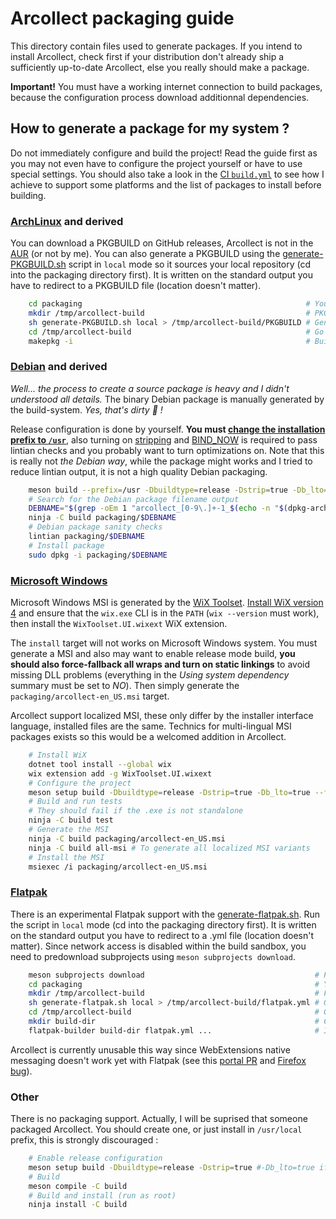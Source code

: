 # Arcollect packaging guide

This directory contain files used to generate packages. If you intend to install Arcollect, check first if your distribution don't already ship a sufficiently up-to-date Arcollect, else you really should make a package.

**Important!** You must have a working internet connection to build packages, because the configuration process download additionnal dependencies.

## How to generate a package for my system ?
Do not immediately configure and build the project! Read the guide first as you may not even have to configure the project yourself or have to use special settings. You should also take a look in the [CI `build.yml`](../.github/workflows/build.yml) to see how I achieve to support some platforms and the list of packages to install before building.

### [ArchLinux](https://archlinux.org/) and derived
You can download a PKGBUILD on GitHub releases, Arcollect is not in the [AUR](https://aur.archlinux.org/) (or not by me). You can also generate a PKGBUILD using the [generate-PKGBUILD.sh](generate-PKGBUILD.sh) script in `local` mode so it sources your local repository (cd into the packaging directory first). It is written on the standard output you have to redirect to a PKGBUILD file (location doesn't matter).

```sh
	cd packaging                                                  # You must be in the package directory
	mkdir /tmp/arcollect-build                                    # PKGBUILD working directory, choose at your convenience
	sh generate-PKGBUILD.sh local > /tmp/arcollect-build/PKGBUILD # Generate the PKGBUILD
	cd /tmp/arcollect-build                                       # Go into the PKGBUILD working directory
	makepkg -i                                                    # Build (-i option to also install)
```

### [Debian](https://www.debian.org/) and derived
*Well... the process to create a source package is heavy and I didn't understood all details.* The binary Debian package is manually generated by the build-system. *Yes, that's dirty 🙈️ !*

Release configuration is done by yourself. **You must [change the installation prefix to `/usr`](https://lintian.debian.org/tags/dir-in-usr-local)**, also turning on [stripping](https://lintian.debian.org/tags/unstripped-binary-or-object) and [BIND_NOW](https://lintian.debian.org/tags/hardening-no-bindnow) is required to pass lintian checks and you probably want to turn optimizations on. Note that this is really not *the Debian way*, while the package might works and I tried to reduce lintian output, it is not a high quality Debian packaging.

```sh
	meson build --prefix=/usr -Dbuildtype=release -Dstrip=true -Db_lto=true -Dcpp_link_args='-z now'
	# Search for the Debian package filename output
	DEBNAME="$(grep -oEm 1 "arcollect_[0-9\.]+-1_$(echo -n "$(dpkg-architecture -q DEB_HOST_ARCH)").deb" build/build.ninja)"
	ninja -C build packaging/$DEBNAME
	# Debian package sanity checks
	lintian packaging/$DEBNAME
	# Install package
	sudo dpkg -i packaging/$DEBNAME
```

### [Microsoft Windows](https://www.microsoft.com/windows)
Microsoft Windows MSI is generated by the [WiX Toolset](https://wixtoolset.org/). [Install WiX version 4](https://wixtoolset.org/docs/intro/#nettool) and ensure that the `wix.exe` CLI is in the `PATH` (`wix --version` must work), then install the `WixToolset.UI.wixext` WiX extension.

The `install` target will not works on Microsoft Windows system. You must generate a MSI and also may want to enable release mode build, **you should also force-fallback all wraps and turn on static linkings** to avoid missing DLL problems (everything in the *Using system dependency* summary must be set to *NO*). Then simply generate the `packaging/arcollect-en_US.msi` target.

Arcollect support localized MSI, these only differ by the installer interface language, installed files are the same. Technics for multi-lingual MSI packages exists so this would be a welcomed addition in Arcollect.


```sh
	# Install WiX
	dotnet tool install --global wix
	wix extension add -g WixToolset.UI.wixext
	# Configure the project
	meson setup build -Dbuildtype=release -Dstrip=true -Db_lto=true --force-fallback-for=freetype2,fmt,bzip2,giflib,libpng,Imath,inih,lcms2,libcurl,libjpeg,libtiff,OpenImageIO,robin-map,roboto,sdl2,harfbuzz,sqlite3 -Denable_webextension=false -Dcpp_link_args=-static -Dc_link_args=-static
	# Build and run tests
	# They should fail if the .exe is not standalone
	ninja -C build test
	# Generate the MSI
	ninja -C build packaging/arcollect-en_US.msi
	ninja -C build all-msi # To generate all localized MSI variants
	# Install the MSI
	msiexec /i packaging/arcollect-en_US.msi
```

### [Flatpak](https://flatpak.org/)
There is an experimental Flatpak support with the [generate-flatpak.sh](generate-flatpak.sh). Run the script in `local` mode (cd into the packaging directory first). It is written on the standard output you have to redirect to a .yml file (location doesn't matter). Since network access is disabled within the build sandbox, you need to predownload subprojects using `meson subprojects download`.

```sh
	meson subprojects download                                      # Predownload subprojects
	cd packaging                                                    # You must be in the package directory
	mkdir /tmp/arcollect-build                                      # FlatPak working directory, choose at your convenience
	sh generate-flatpak.sh local > /tmp/arcollect-build/flatpak.yml # Generate the FlatPak
	cd /tmp/arcollect-build                                         # Go into the FlatPak working directory
	mkdir build-dir                                                 # Create the Flatpak build-dir
	flatpak-builder build-dir flatpak.yml ...                       # Invoke Flatpak builder
```

Arcollect is currently unusable this way since WebExtensions native messaging doesn't work yet with Flatpak (see this [portal PR](https://github.com/flatpak/xdg-desktop-portal/pull/705) and [Firefox bug](https://bugzilla.mozilla.org/show_bug.cgi?id=1621763)).

### Other
There is no packaging support. Actually, I will be suprised that someone packaged Arcollect. You should create one, or just install in `/usr/local` prefix, this is strongly discouraged :

```sh
	# Enable release configuration
	meson setup build -Dbuildtype=release -Dstrip=true #-Db_lto=true if you want LTO
	# Build
	meson compile -C build
	# Build and install (run as root)
	ninja install -C build
```
